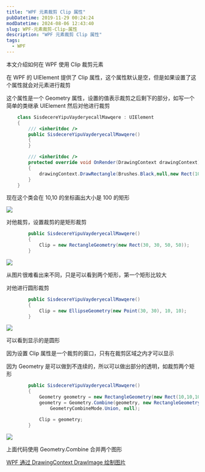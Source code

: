 ```yaml
---
title: "WPF 元素裁剪 Clip 属性"
pubDatetime: 2019-11-29 00:24:24
modDatetime: 2024-08-06 12:43:40
slug: WPF-元素裁剪-Clip-属性
description: "WPF 元素裁剪 Clip 属性"
tags:
  - WPF
---
```





本文介绍如何在 WPF 使用 Clip 裁剪元素

<!--more-->


<!-- CreateTime:2019/11/29 8:24:24 -->


在 WPF 的 UIElement 提供了 Clip 属性，这个属性默认是空，但是如果设置了这个属性就会对元素进行裁剪

这个属性是一个 Geometry 属性，设置的值表示裁剪之后剩下的部分，如写一个简单的类继承 UIElement 然后对他进行裁剪

```csharp
    class SisdecereYipuVayderyecallMawqere : UIElement
    {
        /// <inheritdoc />
        public SisdecereYipuVayderyecallMawqere()
        {
        }

        /// <inheritdoc />
        protected override void OnRender(DrawingContext drawingContext)
        {
            drawingContext.DrawRectangle(Brushes.Black,null,new Rect(10,10,100,100));
        }
    }
```

现在这个类会在 10,10 的坐标画出大小是 100 的矩形

<!-- ![](images/img-WPF 元素裁剪 Clip 属性0.png) -->

![](images/img-lindexi%2F20191315599812.png)

对他裁剪，设置裁剪的是矩形裁剪

```csharp
        public SisdecereYipuVayderyecallMawqere()
        {
            Clip = new RectangleGeometry(new Rect(30, 30, 50, 50));
        }
```

<!-- ![](images/img-WPF 元素裁剪 Clip 属性1.png) -->

![](images/img-lindexi%2F201913155954582.png)

从图片很难看出来不同，只是可以看到两个矩形，第一个矩形比较大

对他进行圆形裁剪


```csharp
        public SisdecereYipuVayderyecallMawqere()
        {
            Clip = new EllipseGeometry(new Point(30, 30), 10, 10);
        }
```

<!-- ![](images/img-WPF 元素裁剪 Clip 属性2.png) -->

![](images/img-lindexi%2F20191316130761.png)

可以看到显示的是圆形

因为设置 Clip 属性是一个裁剪的窗口，只有在裁剪区域之内才可以显示

因为 Geometry 是可以做到不连续的，所以可以做出部分的透明，如裁剪两个矩形

```csharp
        public SisdecereYipuVayderyecallMawqere()
        {
            Geometry geometry = new RectangleGeometry(new Rect(10,10,10,10));
            geometry = Geometry.Combine(geometry, new RectangleGeometry(new Rect(30, 30, 10, 10)),
                GeometryCombineMode.Union, null);

            Clip = geometry;
        }
```

<!-- ![](images/img-WPF 元素裁剪 Clip 属性3.png) -->

![](images/img-lindexi%2F2019131624411.png)

上面代码使用 Geometry.Combine 合并两个图形

[WPF 通过 DrawingContext DrawImage 绘制图片](https://lindexi.gitee.io/post/WPF-%E9%80%9A%E8%BF%87-DrawingContext-DrawImage-%E7%BB%98%E5%88%B6%E5%9B%BE%E7%89%87.html )

